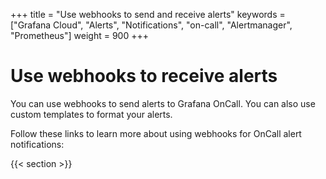 +++
title = "Use webhooks to send and receive alerts"
keywords = ["Grafana Cloud", "Alerts", "Notifications", "on-call", "Alertmanager", "Prometheus"]
weight = 900
+++

# Use webhooks to receive alerts
You can use webhooks to send alerts to Grafana OnCall. You can also use custom templates to format your alerts.

Follow these links to learn more about using webhooks for OnCall alert notifications:

{{< section >}}
